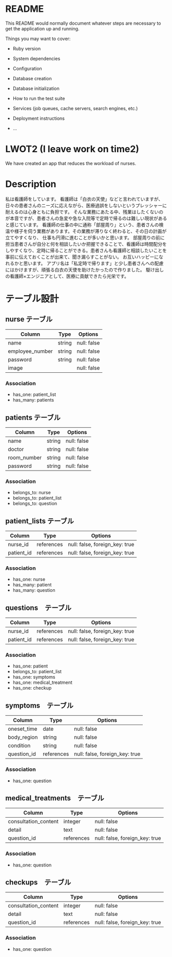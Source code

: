 # README

This README would normally document whatever steps are necessary to get the
application up and running.

Things you may want to cover:

* Ruby version

* System dependencies

* Configuration

* Database creation

* Database initialization

* How to run the test suite

* Services (job queues, cache servers, search engines, etc.)

* Deployment instructions

* ...

# LWOT2 (I leave work on time2)
We have created an app that reduces the workload of nurses.

# Description
私は看護師をしています。
看護師は「白衣の天使」などと言われていますが、日々の患者さんのニーズに応えながら、医療過誤をしないというプレッシャーに耐えるのは心身ともに負担です。
そんな業務にあたる中、残業はしたくないのが本音ですが、患者さんの急変や急な入院等で定時で帰るのは難しい現状があると感じています。
看護師の仕事の中に通称「部屋周り」という、患者さんの検温や様子を伺う業務があります。その業務が滞りなく終わると、その日の計画が立てやすくなり、
仕事も円滑に進むことが多いかと思います。
部屋周りの前に担当患者さんが自分と何を相談したいか把握できることで、看護師は時間配分をしやすくなり、定時に帰ることができる。患者さんも看護師と相談したいことを
事前に伝えておくことが出来て、聞き漏らすことがない。
お互いハッピーになれるかと思います。
アプリ名は「私定時で帰ります」と少し患者さんへの配慮にはかけますが、頑張る白衣の天使を助けたかったので作りました。
駆け出しの看護師×エンジニアとして、医療に貢献できたら光栄です。

# テーブル設計


## nurse テーブル

| Column          | Type   | Options     |
| --------------- | ------ | ----------- |
| name            | string | null: false |
| employee_number | string | null: false |
| password        | string | null: false |
| image           |        | null: false |

### Association

- has_one: patient_list
- has_many: patients

## patients テーブル

| Column      | Type   | Options     |
| ----------- | ------ | ----------- |
| name        | string | null: false |
| doctor      | string | null: false |
| room_number | string | null: false |
| password    | string | null: false |

### Association

- belongs_to: nurse
- belongs_to: patient_list
- belongs_to: question

## patient_lists テーブル

| Column     | Type       | Options                        |
| ---------- | ---------- | ------------------------------ |
| nurse_id   | references | null: false, foreign_key: true |
| patient_id | references | null: false, foreign_key: true |

### Association

- has_one: nurse
- has_many: patient
- has_many: question

## questions　テーブル

| Column     | Type       | Options                        |
| ---------- | ---------- | ------------------------------ |
| nurse_id   | references | null: false, foreign_key: true |
| patient_id | references | null: false, foreign_key: true |

### Association

- has_one: patient
- belongs_to: patient_list
- has_one: symptoms
- has_one: medical_treatment
- has_one: checkup

## symptoms　テーブル

| Column       | Type       | Options                        |
| ------------ | ---------- | ------------------------------ |
| oneset_time  | date       | null: false                    |
| body_region  | string     | null: false                    |
| condition    | string     | null: false                    |
| question_id  | references | null: false, foreign_key: true |

### Association

- has_one: question

## medical_treatments　テーブル

| Column               | Type       | Options                        |
| -------------------- | ---------- | ------------------------------ |
| consultation_content | integer    | null: false                    |
| detail               | text       | null: false                    |
| question_id          | references | null: false, foreign_key: true |

### Association

- has_one: question

## checkups　テーブル

| Column               | Type       | Options                        |
| -------------------- | ---------- | ------------------------------ |
| consultation_content | integer    | null: false                    |
| detail               | text       | null: false                    |
| question_id          | references | null: false, foreign_key: true |

### Association

- has_one: question